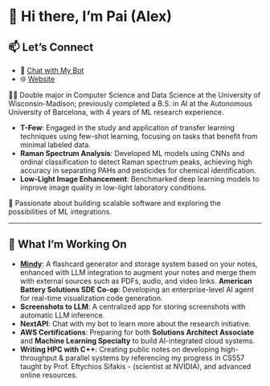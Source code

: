 # 👋 Hi there, I’m Pai (Alex)

## 📫 Let’s Connect  
- 🤖 [Chat with My Bot](https://paipeline-anythingaboutme-appchatbot-tut6g2.streamlit.app/)
- 🌐 [Website](https://main.d31w3jf482wcvr.amplifyapp.com/)  


👨‍💻 Double major in Computer Science and Data Science at the University of Wisconsin-Madison; previously completed a B.S. in AI at the Autonomous University of Barcelona, with 4 years of ML research experience.
- **T-Few**: Engaged in the study and application of transfer learning techniques using few-shot learning, focusing on tasks that benefit from minimal labeled data.
- **Raman Spectrum Analysis**: Developed ML models using CNNs and ordinal classification to detect Raman spectrum peaks, achieving high accuracy in separating PAHs and pesticides for chemical identification.
- **Low-Light Image Enhancement**: Benchmarked deep learning models to improve image quality in low-light laboratory conditions.

🌟 Passionate about building scalable software and exploring the possibilities of ML integrations.

---

## 🌱 What I’m Working On
- [**Mindy**](https://mymindy.net): A flashcard generator and storage system based on your notes, enhanced with LLM integration to augment your notes and merge them with external sources such as PDFs, audio, and video links.
**American Battery Solutions SDE Co-op**: Developing an enterprise-level AI agent for real-time visualization code generation.
- **Screenshots to LLM**: A centralized app for storing screenshots with automatic LLM inference.  
- **NextAPI**: Chat with my bot to learn more about the research initiative.  
- **AWS Certifications**: Preparing for both **Solutions Architect Associate** and **Machine Learning Specialty** to build AI-integrated cloud systems.
- **Writing HPC with C++**: Creating public notes on developing high-throughput & parallel systems by referencing my progress in CS557 taught by Prof. Eftychios Sifakis - (scientist at NVIDIA), and advanced online resources.








